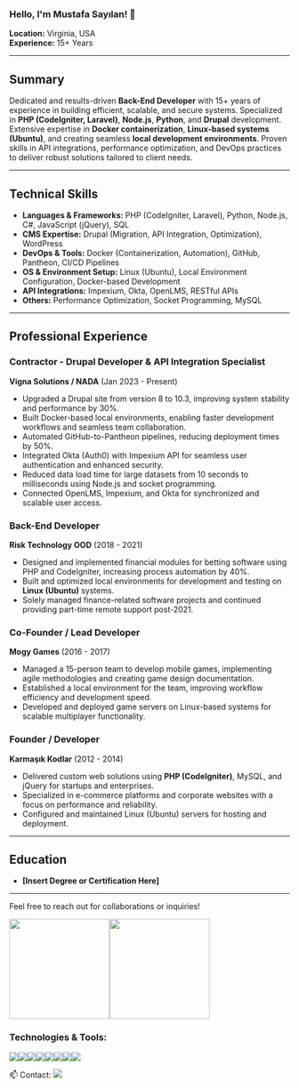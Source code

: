 ### Hello, I'm Mustafa Sayılan! 👋


**Location:** Virginia, USA  
**Experience:** 15+ Years  

---

## Summary  
Dedicated and results-driven **Back-End Developer** with 15+ years of experience in building efficient, scalable, and secure systems. Specialized in **PHP (CodeIgniter, Laravel)**, **Node.js**, **Python**, and **Drupal** development. Extensive expertise in **Docker containerization**, **Linux-based systems (Ubuntu)**, and creating seamless **local development environments**. Proven skills in API integrations, performance optimization, and DevOps practices to deliver robust solutions tailored to client needs.

---

## Technical Skills  
- **Languages & Frameworks:** PHP (CodeIgniter, Laravel), Python, Node.js, C#, JavaScript (jQuery), SQL  
- **CMS Expertise:** Drupal (Migration, API Integration, Optimization), WordPress  
- **DevOps & Tools:** Docker (Containerization, Automation), GitHub, Pantheon, CI/CD Pipelines  
- **OS & Environment Setup:** Linux (Ubuntu), Local Environment Configuration, Docker-based Development  
- **API Integrations:** Impexium, Okta, OpenLMS, RESTful APIs  
- **Others:** Performance Optimization, Socket Programming, MySQL  

---

## Professional Experience  

### Contractor - Drupal Developer & API Integration Specialist  
**Vigna Solutions / NADA** (Jan 2023 - Present)  
- Upgraded a Drupal site from version 8 to 10.3, improving system stability and performance by 30%.  
- Built Docker-based local environments, enabling faster development workflows and seamless team collaboration.  
- Automated GitHub-to-Pantheon pipelines, reducing deployment times by 50%.  
- Integrated Okta (Auth0) with Impexium API for seamless user authentication and enhanced security.  
- Reduced data load time for large datasets from 10 seconds to milliseconds using Node.js and socket programming.  
- Connected OpenLMS, Impexium, and Okta for synchronized and scalable user access.  

### Back-End Developer  
**Risk Technology OOD** (2018 - 2021)  
- Designed and implemented financial modules for betting software using PHP and CodeIgniter, increasing process automation by 40%.  
- Built and optimized local environments for development and testing on **Linux (Ubuntu)** systems.  
- Solely managed finance-related software projects and continued providing part-time remote support post-2021.  

### Co-Founder / Lead Developer  
**Mogy Games** (2016 - 2017)  
- Managed a 15-person team to develop mobile games, implementing agile methodologies and creating game design documentation.  
- Established a local environment for the team, improving workflow efficiency and development speed.  
- Developed and deployed game servers on Linux-based systems for scalable multiplayer functionality.  

### Founder / Developer  
**Karmaşık Kodlar** (2012 - 2014)  
- Delivered custom web solutions using **PHP (CodeIgniter)**, MySQL, and jQuery for startups and enterprises.  
- Specialized in e-commerce platforms and corporate websites with a focus on performance and reliability.  
- Configured and maintained Linux (Ubuntu) servers for hosting and deployment.  

---

## Education  
- **[Insert Degree or Certification Here]**

---

Feel free to reach out for collaborations or inquiries!  


<img height="180em" src="https://github-readme-stats.vercel.app/api?username=mustafasayilan&show_icons=true&hide_border=true&&count_private=true&include_all_commits=true" /><img height="180em" src="https://github-readme-stats.vercel.app/api/top-langs/?username=mustafasayilan" />


### Technologies & Tools:
<img src="https://img.shields.io/badge/PHP-777BB4?style=for-the-badge&logo=php&logoColor=white" /><img src="https://img.shields.io/badge/MySQL-4479A1?style=for-the-badge&logo=mysql&logoColor=white" /><img src="https://img.shields.io/badge/Node.js-43853D?style=for-the-badge&logo=node.js&logoColor=white" /><img src="https://img.shields.io/badge/Python-3776AB?style=for-the-badge&logo=python&logoColor=white" /><img src="https://img.shields.io/badge/C%23-239120?style=for-the-badge&logo=c-sharp&logoColor=white" /><img src="https://img.shields.io/badge/Docker-2496ED?style=for-the-badge&logo=docker&logoColor=white" /><img src="https://img.shields.io/badge/Drupal-0678BE?style=for-the-badge&logo=drupal&logoColor=white" /><img src="https://img.shields.io/badge/Wordpress-21759B?style=for-the-badge&logo=wordpress&logoColor=white" />


📫 Contact: [<img src="https://img.shields.io/badge/LinkedIn-0077B5?style=for-the-badge&logo=linkedin&logoColor=white">](https://www.linkedin.com/in/mustafasayilan/)
